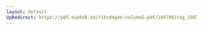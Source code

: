 ```yaml
---
layout: default
UpRedirect: https://pdf.swedeb.se/riksdagen-volumeG-pdf/199798/reg_199798/reg_199798_0066.pdf
---
```

